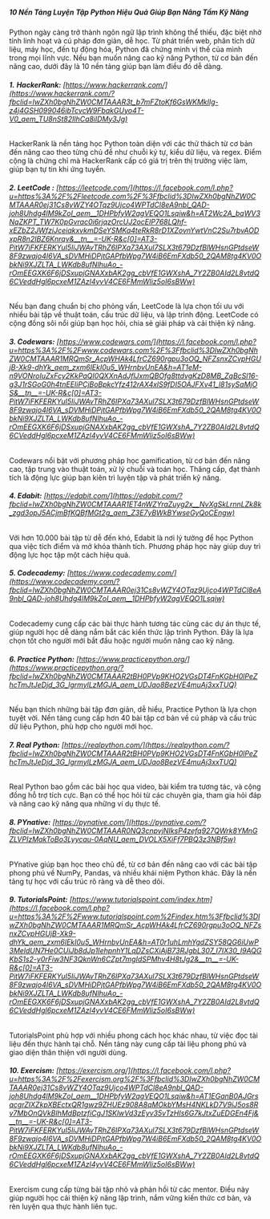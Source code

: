 ##### 10 Nền Tảng Luyện Tập Python Hiệu Quả Giúp Bạn Nâng Tầm Kỹ Năng

Python ngày càng trở thành ngôn ngữ lập trình không thể thiếu, đặc biệt nhờ tính linh hoạt và cú pháp đơn giản, dễ học. Từ phát triển web, phân tích dữ liệu, máy học, đến tự động hóa, Python đã chứng minh vị thế của mình trong mọi lĩnh vực. Nếu bạn muốn nâng cao kỹ năng Python, từ cơ bản đến nâng cao, dưới đây là 10 nền tảng giúp bạn làm điều đó dễ dàng.

###### **1.** **HackerRank:** [https://www.hackerrank.com/](https://www.hackerrank.com/?fbclid=IwZXh0bgNhZW0CMTAAAR3t_b7mFZtoKf6GsWKMkIlg-z4j4GSH099046ibTcvcW9FbakGUyo4T-V0_aem_TU8nSt82IlhCa8ilDMy3Jg)

HackerRank là nền tảng học Python toàn diện với các thử thách từ cơ bản đến nâng cao theo từng chủ đề như chuỗi ký tự, kiểu dữ liệu, và regex. Điểm cộng là chứng chỉ mà HackerRank cấp có giá trị trên thị trường việc làm, giúp bạn tự tin khi ứng tuyển.

###### **2. LeetCode :** [https://leetcode.com/](https://l.facebook.com/l.php?u=https%3A%2F%2Fleetcode.com%2F%3Ffbclid%3DIwZXh0bgNhZW0CMTAAAR0ej31Cs8vWZY4OTqz9Ujco4WPTdCl8eA9nbl_QAD-joh8Uhdg4lM9kZoI_aem__1DHPbfyW2agVEQO1Lsqiw&h=AT2Wc2A_bqWV3NqZKPT_TW7K0pGvrac0i6rjqzOrcUJ2ocEIP768LQhf-xEZbZ2JWfziJceiakxvkmDSeYSMKa4teRkR8rD1XZovnYwtVnC2Su7rbvAODxpR8n2IBZ6Knrqv&__tn__=-UK-R&c[0]=AT3-PitW7iFKFERKYuI5IiJWAvTRhZ6IPXa73AXul7SLX3t679DzfBlWHsnGPtdseW8F9zwajo4I6VA_sDVMHiDPjtGAPfbWpg7W4iB6EmFXdb50_2QAM8tg4KV0ObkNi9XJZLTA_LWKdb8ufNlhuAo_-rOmEEGXK6F6jDSxupjGNAXxbAK2gg_cbVfE1GWXshA_7Y2ZB0AId2L8vtdQ6CVeddHgl6pcxeM1ZAzl4yvV4CE6FMmWliz5oI6sBWw)

Nếu bạn đang chuẩn bị cho phỏng vấn, LeetCode là lựa chọn tối ưu với nhiều bài tập về thuật toán, cấu trúc dữ liệu, và lập trình động. LeetCode có cộng đồng sôi nổi giúp bạn học hỏi, chia sẻ giải pháp và cải thiện kỹ năng.

###### **3. Codewars:** [https://www.codewars.com/](https://l.facebook.com/l.php?u=https%3A%2F%2Fwww.codewars.com%2F%3Ffbclid%3DIwZXh0bgNhZW0CMTAAAR1MRQmSr_AcpWHAk4LfrCZ690rgpu3oOQ_NFZsnxZCvpHGUjB-Xk9-dhYk_aem_zxm6lEkI0u5_WHrnbvUnEA&h=AT1eM-n9VONroIuZxFcy2KkPaQI0QXXnAdJflJxmQBOfg8ttdvgKzD8MB_ZqBcSl16-g3J1rSGoG0h4tnEEIiPCjBoBpkcYfz412rAX4xlS9fDI5OAJFXv41_l81sySaMjOS&__tn__=-UK-R&c[0]=AT3-PitW7iFKFERKYuI5IiJWAvTRhZ6IPXa73AXul7SLX3t679DzfBlWHsnGPtdseW8F9zwajo4I6VA_sDVMHiDPjtGAPfbWpg7W4iB6EmFXdb50_2QAM8tg4KV0ObkNi9XJZLTA_LWKdb8ufNlhuAo_-rOmEEGXK6F6jDSxupjGNAXxbAK2gg_cbVfE1GWXshA_7Y2ZB0AId2L8vtdQ6CVeddHgl6pcxeM1ZAzl4yvV4CE6FMmWliz5oI6sBWw)

Codewars nổi bật với phương pháp học gamification, từ cơ bản đến nâng cao, tập trung vào thuật toán, xử lý chuỗi và toán học. Thăng cấp, đạt thành tích là động lực giúp bạn kiên trì luyện tập và phát triển kỹ năng.

###### **4. Edabit:** [https://edabit.com/](https://edabit.com/?fbclid=IwZXh0bgNhZW0CMTAAAR1ET4nWZYraZuyg2x__NvXgSkLrnnLZk8k_zgd3opJ5ACjmBfKQBfMGt2g_aem_Z3E7yBWkBYwseGyQoCEngw)

Với hơn 10.000 bài tập từ dễ đến khó, Edabit là nơi lý tưởng để học Python qua việc tích điểm và mở khóa thành tích. Phương pháp học này giúp duy trì động lực học tập một cách hiệu quả.

###### **5. Codecademy:** [https://www.codecademy.com/](https://www.codecademy.com/?fbclid=IwZXh0bgNhZW0CMTAAAR0ej31Cs8vWZY4OTqz9Ujco4WPTdCl8eA9nbl_QAD-joh8Uhdg4lM9kZoI_aem__1DHPbfyW2agVEQO1Lsqiw)

Codecademy cung cấp các bài thực hành tương tác cùng các dự án thực tế, giúp người học dễ dàng nắm bắt các kiến thức lập trình Python. Đây là lựa chọn tốt cho người mới bắt đầu hoặc người muốn nâng cao kỹ năng.

###### **6. Practice Python:** [https://www.practicepython.org/](https://www.practicepython.org/?fbclid=IwZXh0bgNhZW0CMTAAAR2tBH0PVp9KHO2VGsDT4FnKGbH0lPeZhcTmJtJeDjd_3G_lgrmylLzMGJA_aem_UDJao8BezVE4muAj3xxTUQ)

Nếu bạn thích những bài tập đơn giản, dễ hiểu, Practice Python là lựa chọn tuyệt vời. Nền tảng cung cấp hơn 40 bài tập cơ bản về cú pháp và cấu trúc dữ liệu Python, phù hợp cho người mới học.

###### **7. Real Python:** [https://realpython.com/](https://realpython.com/?fbclid=IwZXh0bgNhZW0CMTAAAR2tBH0PVp9KHO2VGsDT4FnKGbH0lPeZhcTmJtJeDjd_3G_lgrmylLzMGJA_aem_UDJao8BezVE4muAj3xxTUQ)

Real Python bao gồm các bài học qua video, bài kiểm tra tương tác, và cộng đồng hỗ trợ tích cực. Bạn có thể học hỏi từ các chuyên gia, tham gia hỏi đáp và nâng cao kỹ năng qua những ví dụ thực tế.

###### **8. PYnative:** [https://pynative.com/](https://pynative.com/?fbclid=IwZXh0bgNhZW0CMTAAAR0NQ3cnpvjNIksP4zefq927QWrk8YMnGZLVPIzMakToBo3Lyycau-0AqNU_aem_DVOLX5XiFf7PBQ3z3NBf5w)

PYnative giúp bạn học theo chủ đề, từ cơ bản đến nâng cao với các bài tập phong phú về NumPy, Pandas, và nhiều khái niệm Python khác. Đây là nền tảng tự học với cấu trúc rõ ràng và dễ theo dõi.

###### **9. TutorialsPoint:** [https://www.tutorialspoint.com/index.htm](https://l.facebook.com/l.php?u=https%3A%2F%2Fwww.tutorialspoint.com%2Findex.htm%3Ffbclid%3DIwZXh0bgNhZW0CMTAAAR1MRQmSr_AcpWHAk4LfrCZ690rgpu3oOQ_NFZsnxZCvpHGUjB-Xk9-dhYk_aem_zxm6lEkI0u5_WHrnbvUnEA&h=AT0r1uhLmhYgdZSY58QG6iUwP3MeldUN7He0CUiJb8dJp1IehpnhY1LqDZsCXiAjB73RJgbL307_I7IX30_I9AQGKbS1s2-y0rFiw3NF3QknWn6CZpt7mgIdSPMhv4H8tJg2&__tn__=-UK-R&c[0]=AT3-PitW7iFKFERKYuI5IiJWAvTRhZ6IPXa73AXul7SLX3t679DzfBlWHsnGPtdseW8F9zwajo4I6VA_sDVMHiDPjtGAPfbWpg7W4iB6EmFXdb50_2QAM8tg4KV0ObkNi9XJZLTA_LWKdb8ufNlhuAo_-rOmEEGXK6F6jDSxupjGNAXxbAK2gg_cbVfE1GWXshA_7Y2ZB0AId2L8vtdQ6CVeddHgl6pcxeM1ZAzl4yvV4CE6FMmWliz5oI6sBWw)

TutorialsPoint phù hợp với nhiều phong cách học khác nhau, từ việc đọc tài liệu đến thực hành tại chỗ. Nền tảng này cung cấp tài liệu phong phú và giao diện thân thiện với người dùng.

###### **10. Exercism:** [https://exercism.org/](https://l.facebook.com/l.php?u=https%3A%2F%2Fexercism.org%2F%3Ffbclid%3DIwZXh0bgNhZW0CMTAAAR0ej31Cs8vWZY4OTqz9Ujco4WPTdCl8eA9nbl_QAD-joh8Uhdg4lM9kZoI_aem__1DHPbfyW2agVEQO1Lsqiw&h=AT1EGanB0AJGrsacgrZIXZkpXBEctxQR1gwz9ZHUEz908A8qMOkbYMsH4NKLkD7V9iJ5os8Rv7MbOnQVkBlhMdBptzfiCgJ1SKlwVd3zEyv35vTzHIs6G7kJtxZuEDGEn4Fj&__tn__=-UK-R&c[0]=AT3-PitW7iFKFERKYuI5IiJWAvTRhZ6IPXa73AXul7SLX3t679DzfBlWHsnGPtdseW8F9zwajo4I6VA_sDVMHiDPjtGAPfbWpg7W4iB6EmFXdb50_2QAM8tg4KV0ObkNi9XJZLTA_LWKdb8ufNlhuAo_-rOmEEGXK6F6jDSxupjGNAXxbAK2gg_cbVfE1GWXshA_7Y2ZB0AId2L8vtdQ6CVeddHgl6pcxeM1ZAzl4yvV4CE6FMmWliz5oI6sBWw)

Exercism cung cấp từng bài tập nhỏ và phản hồi từ các mentor. Điều này giúp người học cải thiện kỹ năng lập trình, nắm vững kiến thức cơ bản, và rèn luyện qua thực hành liên tục.